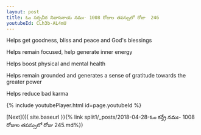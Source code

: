 ```yaml
---
layout: post
title: ఓం సర్పచీర నివాసనాయ నమః- 1008 రోజుల తపస్సులో రోజు  246
youtubeId: CLh3b-AL4mU
---
```

 
 
Helps get goodness, bliss and peace and God's blessings
 
Helps remain focused, help generate inner energy 
 
Helps boost physical and mental health 
 
Helps remain grounded and generates a sense of gratitude towards the greater power 
 
Helps reduce bad karma
 
 
 
 


{% include youtubePlayer.html id=page.youtubeId %}
 
[Next]({{ site.baseurl }}{% link  split1/_posts/2018-04-28-ఓం కర్త్రే నమః- 1008 రోజుల తపస్సులో రోజు  245.md%})
 
